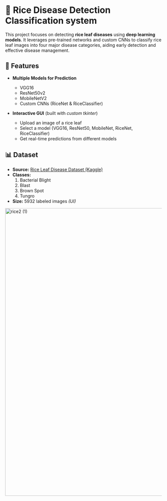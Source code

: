 # 🌾 Rice Disease Detection Classification system
This project focuses on detecting **rice leaf diseases** using **deep learning models**. It leverages pre-trained networks and custom CNNs to classify rice leaf images into four major disease categories, aiding early detection and effective disease management.
## 🚀 Features  
- **Multiple Models for Prediction**  
  - VGG16  
  - ResNet50v2  
  - MobileNetV2  
  - Custom CNNs (RiceNet & RiceClassifier)

- **Interactive GUI** (built with *custom tkinter*)  
  - Upload an image of a rice leaf
  - Select a model (VGG16, ResNet50, MobileNet, RiceNet, RiceClassifier)  
  - Get real-time predictions from different models

## 📊 Dataset  
- **Source:** [Rice Leaf Disease Dataset (Kaggle)](https://www.kaggle.com/datasets/nirmalsankalana/rice-leaf-disease-image)  
- **Classes:**  
  1. Bacterial Blight  
  2. Blast  
  3. Brown Spot  
  4. Tungro  
- **Size:** 5932 labeled images
*(UI)*  

<img width="1683" height="925" alt="rice2 (1)" src="https://github.com/user-attachments/assets/ff29338b-83b4-458b-867e-d979af1929ff" />
